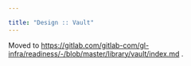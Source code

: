 ```yaml
---

title: "Design :: Vault"
---
```








Moved to <https://gitlab.com/gitlab-com/gl-infra/readiness/-/blob/master/library/vault/index.md> .
